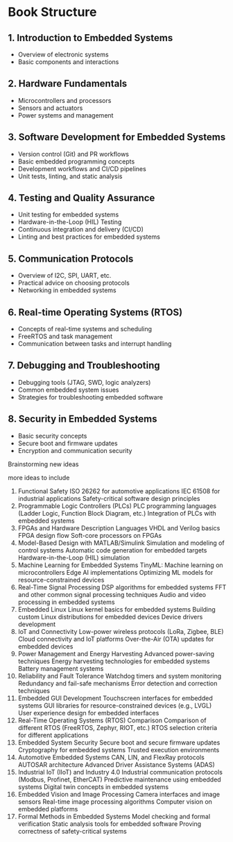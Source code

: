 # Book Structure

## 1. Introduction to Embedded Systems
- Overview of electronic systems
- Basic components and interactions

## 2. Hardware Fundamentals
- Microcontrollers and processors
- Sensors and actuators
- Power systems and management

## 3. Software Development for Embedded Systems
- Version control (Git) and PR workflows
- Basic embedded programming concepts
- Development workflows and CI/CD pipelines
- Unit tests, linting, and static analysis

## 4. Testing and Quality Assurance
- Unit testing for embedded systems
- Hardware-in-the-Loop (HIL) Testing
- Continuous integration and delivery (CI/CD)
- Linting and best practices for embedded systems

## 5. Communication Protocols
- Overview of I2C, SPI, UART, etc.
- Practical advice on choosing protocols
- Networking in embedded systems

## 6. Real-time Operating Systems (RTOS)
- Concepts of real-time systems and scheduling
- FreeRTOS and task management
- Communication between tasks and interrupt handling

## 7. Debugging and Troubleshooting
- Debugging tools (JTAG, SWD, logic analyzers)
- Common embedded system issues
- Strategies for troubleshooting embedded software

## 8. Security in Embedded Systems
- Basic security concepts
- Secure boot and firmware updates
- Encryption and communication security


Brainstorming new ideas


more ideas to include

1. Functional Safety
ISO 26262 for automotive applications
IEC 61508 for industrial applications
Safety-critical software design principles
2. Programmable Logic Controllers (PLCs)
PLC programming languages (Ladder Logic, Function Block Diagram, etc.)
Integration of PLCs with embedded systems
3. FPGAs and Hardware Description Languages
VHDL and Verilog basics
FPGA design flow
Soft-core processors on FPGAs
4. Model-Based Design with MATLAB/Simulink
Simulation and modeling of control systems
Automatic code generation for embedded targets
Hardware-in-the-Loop (HIL) simulation
5. Machine Learning for Embedded Systems
TinyML: Machine learning on microcontrollers
Edge AI implementations
Optimizing ML models for resource-constrained devices
6. Real-Time Signal Processing
DSP algorithms for embedded systems
FFT and other common signal processing techniques
Audio and video processing in embedded systems
7. Embedded Linux
Linux kernel basics for embedded systems
Building custom Linux distributions for embedded devices
Device drivers development
8. IoT and Connectivity
Low-power wireless protocols (LoRa, Zigbee, BLE)
Cloud connectivity and IoT platforms
Over-the-Air (OTA) updates for embedded devices
9. Power Management and Energy Harvesting
Advanced power-saving techniques
Energy harvesting technologies for embedded systems
Battery management systems
10. Reliability and Fault Tolerance
Watchdog timers and system monitoring
Redundancy and fail-safe mechanisms
Error detection and correction techniques
11. Embedded GUI Development
Touchscreen interfaces for embedded systems
GUI libraries for resource-constrained devices (e.g., LVGL)
User experience design for embedded interfaces
12. Real-Time Operating Systems (RTOS) Comparison
Comparison of different RTOS (FreeRTOS, Zephyr, RIOT, etc.)
RTOS selection criteria for different applications
13. Embedded System Security
Secure boot and secure firmware updates
Cryptography for embedded systems
Trusted execution environments
14. Automotive Embedded Systems
CAN, LIN, and FlexRay protocols
AUTOSAR architecture
Advanced Driver Assistance Systems (ADAS)
15. Industrial IoT (IIoT) and Industry 4.0
Industrial communication protocols (Modbus, Profinet, EtherCAT)
Predictive maintenance using embedded systems
Digital twin concepts in embedded systems
16. Embedded Vision and Image Processing
Camera interfaces and image sensors
Real-time image processing algorithms
Computer vision on embedded platforms
17. Formal Methods in Embedded Systems
Model checking and formal verification
Static analysis tools for embedded software
Proving correctness of safety-critical systems
